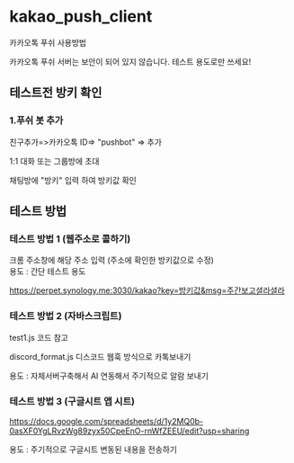 # kakao_push_client

카카오톡 푸쉬 사용방법

카카오톡 푸쉬 서버는 보안이 되어 있지 않습니다. 테스트 용도로만 쓰세요!

## 테스트전 방키 확인

### 1.푸쉬 봇 추가

친구추가=>카카오톡 ID=> "pushbot" => 추가

1:1 대화 또는 그룹방에 초대

채팅방에 "방키" 입력 하여 방키값 확인

## 테스트 방법

### 테스트 방법 1 (웹주소로 콜하기)

크롬 주소창에 해당 주소 입력 (주소에 확인한 방키값으로 수정)  
용도 : 간단 테스트 용도

https://perpet.synology.me:3030/kakao?key=방키값&msg=주간보고셜라셜라

### 테스트 방법 2 (자바스크립트)

test1.js 코드 참고

discord_format.js  디스코드 웹훅 방식으로 카톡보내기

용도 : 자체서버구축해서 AI 연동해서 주기적으로 알람 보내기


### 테스트 방법 3 (구글시트 앱 시트)

https://docs.google.com/spreadsheets/d/1y2MQ0b-0asXF0YgLRvzWg89zyx50CpeEnO-rnWfZEEU/edit?usp=sharing

용도 : 주기적으로 구글시트 변동된 내용을 전송하기 

